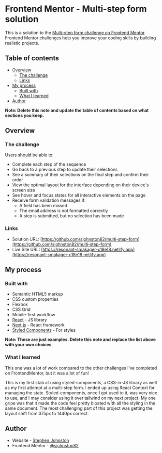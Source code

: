 # Frontend Mentor - Multi-step form solution

This is a solution to the [Multi-step form challenge on Frontend Mentor](https://www.frontendmentor.io/challenges/multistep-form-YVAnSdqQBJ). Frontend Mentor challenges help you improve your coding skills by building realistic projects.

## Table of contents

- [Overview](#overview)
  - [The challenge](#the-challenge)
  - [Links](#links)
- [My process](#my-process)
  - [Built with](#built-with)
  - [What I learned](#what-i-learned)
- [Author](#author)

**Note: Delete this note and update the table of contents based on what sections you keep.**

## Overview

### The challenge

Users should be able to:

- Complete each step of the sequence
- Go back to a previous step to update their selections
- See a summary of their selections on the final step and confirm their order
- View the optimal layout for the interface depending on their device's screen size
- See hover and focus states for all interactive elements on the page
- Receive form validation messages if:
  - A field has been missed
  - The email address is not formatted correctly
  - A step is submitted, but no selection has been made

### Links

- Solution URL: [https://github.com/sjohnston82/multi-step-form](https://github.com/sjohnston82/multi-step-form)
- Live Site URL: [https://resonant-smakager-c18e18.netlify.app](https://resonant-smakager-c18e18.netlify.app)

## My process

### Built with

- Semantic HTML5 markup
- CSS custom properties
- Flexbox
- CSS Grid
- Mobile-first workflow
- [React](https://reactjs.org/) - JS library
- [Next.js](https://nextjs.org/) - React framework
- [Styled Components](https://styled-components.com/) - For styles

**Note: These are just examples. Delete this note and replace the list above with your own choices**

### What I learned

This one was a lot of work compared to the other challenges I've completed on FrontendMentor, but it was a lot of fun!

This is my first stab at using styled-components, a CSS-in-JS library as well as my first attempt at a multi-step form. I ended up using React Context for managing the state. Styled-components, once I got used to it, was very nice to use, and I may consider using it over tailwind on my next project. My one gripe was that it made the code feel pretty bloated with all the styling in the same document. The most challenging part of this project was getting the layout shift from 375px to 1440px correct.

## Author

- Website - [Stephen Johnston](https://www.stephenmjohnston.net)
- Frontend Mentor - [@sjohnston82](https://www.frontendmentor.io/profile/sjohnston82)
